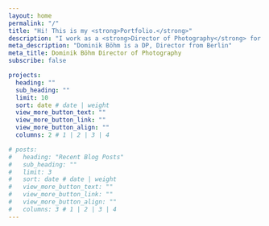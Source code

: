 ```yaml
---
layout: home
permalink: "/"
title: "Hi! This is my <strong>Portfolio.</strong>"
description: "I work as a <strong>Director of Photography</strong> for narrative and documentary films, music videos and corporate content."
meta_description: "Dominik Böhm is a DP, Director from Berlin"
meta_title: Dominik Böhm Director of Photography
subscribe: false

projects:
  heading: ""
  sub_heading: ""
  limit: 10
  sort: date # date | weight
  view_more_button_text: ""
  view_more_button_link: ""
  view_more_button_align: ""
  columns: 2 # 1 | 2 | 3 | 4

# posts:
#   heading: "Recent Blog Posts"
#   sub_heading: ""
#   limit: 3
#   sort: date # date | weight
#   view_more_button_text: ""
#   view_more_button_link: ""
#   view_more_button_align: ""
#   columns: 3 # 1 | 2 | 3 | 4
---
```


